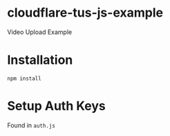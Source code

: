 # cloudflare-tus-js-example
Video Upload Example

# Installation
`npm install`

# Setup Auth Keys
Found in `auth.js`
